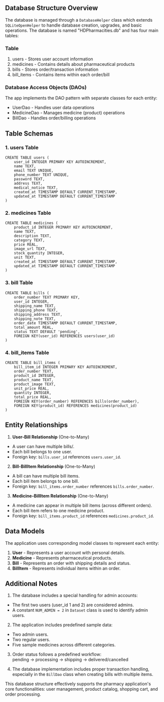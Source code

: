 ## Database Structure Overview

The database is managed through a `DatabaseHelper` class which extends `SQLiteOpenHelper` to handle database creation, upgrades, and basic operations. The database is named "HDPharmacities.db" and has four main tables:

### Table

1. users - Stores user account information
2. medicines - Contains details about pharmaceutical products
3. bills - Stores order/transaction information
4. bill_items - Contains items within each order/bill

### Database Access Objects (DAOs)

The app implements the DAO pattern with separate classes for each entity:

- UserDao - Handles user data operations
- MedicineDao - Manages medicine (product) operations
- BillDao - Handles order/billing operations

## Table Schemas

### 1. users Table

	CREATE TABLE users (
	    user_id INTEGER PRIMARY KEY AUTOINCREMENT,
	    name TEXT,
	    email TEXT UNIQUE,
	    phone_number TEXT UNIQUE,
	    password TEXT,
	    address TEXT,
	    medical_notice TEXT,
	    created_at TIMESTAMP DEFAULT CURRENT_TIMESTAMP,
	    updated_at TIMESTAMP DEFAULT CURRENT_TIMESTAMP
	)

### 2. medicines Table

	CREATE TABLE medicines (
	    product_id INTEGER PRIMARY KEY AUTOINCREMENT,
	    name TEXT,
	    description TEXT,
	    category TEXT,
	    price REAL,
	    image_url TEXT,
	    stock_quantity INTEGER,
	    unit TEXT,
	    created_at TIMESTAMP DEFAULT CURRENT_TIMESTAMP,
	    updated_at TIMESTAMP DEFAULT CURRENT_TIMESTAMP
	)

### 3. bill Table

	CREATE TABLE bills (
	    order_number TEXT PRIMARY KEY,
	    user_id INTEGER,
	    shipping_name TEXT,
	    shipping_phone TEXT,
	    shipping_address TEXT,
	    shipping_note TEXT,
	    order_date TIMESTAMP DEFAULT CURRENT_TIMESTAMP,
	    total_amount REAL,
	    status TEXT DEFAULT 'pending',
	    FOREIGN KEY(user_id) REFERENCES users(user_id)
	)

### 4. bill_items Table

	CREATE TABLE bill_items (
	    bill_item_id INTEGER PRIMARY KEY AUTOINCREMENT,
	    order_number TEXT,
	    product_id INTEGER,
	    product_name TEXT,
	    product_image TEXT,
	    unit_price REAL,
	    quantity INTEGER,
	    total_price REAL,
	    FOREIGN KEY(order_number) REFERENCES bills(order_number),
	    FOREIGN KEY(product_id) REFERENCES medicines(product_id)
	)

## Entity Relationships

1. **User-Bill Relationship** (One-to-Many)
- A user can have multiple bills/.
- Each bill belongs to one user.
- Foreign key: `bills.user_id` references `users.user_id`.

2. **Bill-BillItem Relationship** (One-to-Many)
- A bill can have multiple bill items.
- Each bill item belongs to one bill.
- Foreign key: `bill_items.order_number` references `bills.order_number`.


3. **Medicine-BillItem Relationship** (One-to-Many)
- A medicine can appear in multiple bill items (across different orders).
- Each bill item refers to one medicine product.
- Foreign key: `bill_items.product_id` references `medicines.product_id`.

## Data Models

The application uses corresponding model classes to represent each entity:
1. **User** - Represents a user account with personal details.
2. **Medicine** - Represents pharmaceutical products.
3. **Bill** - Represents an order with shipping details and status.
4. **BillItem** - Represents individual items within an order.

## Additional Notes

1. The database includes a special handling for admin accounts:
- The first two users (user_id 1 and 2) are considered admins.
- A constant `NUM_ADMIN = 2` in `Dataset` class is used to identify admin users.

2. The application includes predefined sample data:
- Two admin users.
- Two regular users.
- Five sample medicines across different categories.

3. Order status follows a predefined workflow:\
   pending → processing → shipping → delivered/cancelled

4. The database implementation includes proper transaction handling, especially in the `BillDao` class when creating bills with multiple items.

This database structure effectively supports the pharmacy application's core functionalities: user management, product catalog, shopping cart, and order processing.